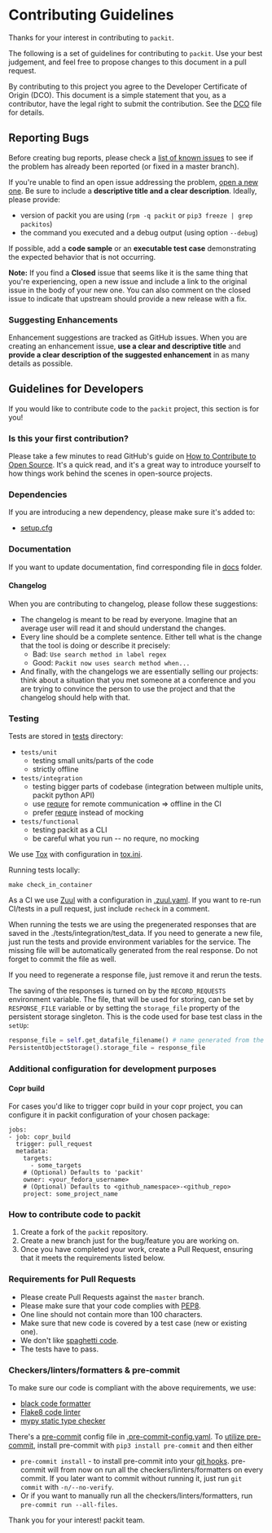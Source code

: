 # Contributing Guidelines

Thanks for your interest in contributing to `packit`.

The following is a set of guidelines for contributing to `packit`.
Use your best judgement, and feel free to propose changes to this document in a pull request.

By contributing to this project you agree to the Developer Certificate of Origin (DCO). This document is a simple statement that you, as a contributor, have the legal right to submit the contribution. See the [DCO](DCO) file for details.

## Reporting Bugs
Before creating bug reports, please check a [list of known issues](https://github.com/packit-service/packit/issues) to see
if the problem has already been reported (or fixed in a master branch).

If you're unable to find an open issue addressing the problem, [open a new one](https://github.com/packit-service/packit/issues/new).
Be sure to include a **descriptive title and a clear description**. Ideally, please provide:
 * version of packit you are using (`rpm -q packit` or `pip3 freeze | grep packitos`)
 * the command you executed and a debug output (using option `--debug`)

If possible, add a **code sample** or an **executable test case** demonstrating the expected behavior that is not occurring.

**Note:** If you find a **Closed** issue that seems like it is the same thing that you're experiencing, open a new issue and include a link to the original issue in the body of your new one.
You can also comment on the closed issue to indicate that upstream should provide a new release with a fix.

### Suggesting Enhancements

Enhancement suggestions are tracked as GitHub issues.
When you are creating an enhancement issue, **use a clear and descriptive title** and **provide a clear description of the suggested enhancement** in as many details as possible.

## Guidelines for Developers

If you would like to contribute code to the `packit` project, this section is for you!

### Is this your first contribution?

Please take a few minutes to read GitHub's guide on [How to Contribute to Open Source](https://opensource.guide/how-to-contribute/).
It's a quick read, and it's a great way to introduce yourself to how things work behind the scenes in open-source projects.

### Dependencies

If you are introducing a new dependency, please make sure it's added to:
 * [setup.cfg](setup.cfg)

### Documentation

If you want to update documentation, find corresponding file in [docs](/docs) folder.

#### Changelog

When you are contributing to changelog, please follow these suggestions:

* The changelog is meant to be read by everyone. Imagine that an average user
  will read it and should understand the changes.
* Every line should be a complete sentence. Either tell what is the change that
  the tool is doing or describe it precisely:
  * Bad: `Use search method in label regex`
  * Good: `Packit now uses search method when...`
* And finally, with the changelogs we are essentially selling our projects:
  think about a situation that you met someone at a conference and you are
  trying to convince the person to use the project and that the changelog
  should help with that.

### Testing

Tests are stored in [tests](/tests) directory:

- `tests/unit`
    - testing small units/parts of the code
    - strictly offline
- `tests/integration`
    - testing bigger parts of codebase (integration between multiple units, packit python API)
    - use [requre](https://github.com/packit-service/requre)
      for remote communication => offline in the CI
    - prefer [requre](https://github.com/packit-service/requre) instead of mocking
- `tests/functional`
    - testing packit as a CLI
    - be careful what you run -- no requre, no mocking

We use [Tox](https://pypi.org/project/tox) with configuration in [tox.ini](tox.ini).

Running tests locally:
```
make check_in_container
```

As a CI we use [Zuul](https://softwarefactory-project.io/zuul/t/local/builds?project=packit-service/packit) with a configuration in [.zuul.yaml](.zuul.yaml).
If you want to re-run CI/tests in a pull request, just include `recheck` in a comment.

When running the tests we are using the pregenerated responses that are saved in the ./tests/integration/test_data.
If you need to generate a new file, just run the tests and provide environment variables for the service.
The missing file will be automatically generated from the real response. Do not forget to commit the file as well.

If you need to regenerate a response file, just remove it and rerun the tests.

The saving of the responses is turned on by the `RECORD_REQUESTS` environment variable.
The file, that will be used for storing, can be set by `RESPONSE_FILE` variable
or by setting the `storage_file` property of the persistent storage singleton.
This is the code used for base test class in the `setUp`:

```python
response_file = self.get_datafile_filename() # name generated from the test name
PersistentObjectStorage().storage_file = response_file
```

### Additional configuration for development purposes

#### Copr build

For cases you'd like to trigger copr build in your copr project, you can configure it in
packit configuration of your chosen package:
```
jobs:
- job: copr_build
  trigger: pull_request
  metadata:
    targets:
      - some_targets
    # (Optional) Defaults to 'packit'
    owner: <your_fedora_username>
    # (Optional) Defaults to <github_namespace>-<github_repo>
    project: some_project_name
```

### How to contribute code to packit

1. Create a fork of the `packit` repository.
2. Create a new branch just for the bug/feature you are working on.
3. Once you have completed your work, create a Pull Request, ensuring that it meets the requirements listed below.

### Requirements for Pull Requests

* Please create Pull Requests against the `master` branch.
* Please make sure that your code complies with [PEP8](https://www.python.org/dev/peps/pep-0008/).
* One line should not contain more than 100 characters.
* Make sure that new code is covered by a test case (new or existing one).
* We don't like [spaghetti code](https://en.wikipedia.org/wiki/Spaghetti_code).
* The tests have to pass.

### Checkers/linters/formatters & pre-commit

To make sure our code is compliant with the above requirements, we use:
* [black code formatter](https://github.com/ambv/black)
* [Flake8 code linter](http://flake8.pycqa.org)
* [mypy static type checker](http://mypy-lang.org)

There's a [pre-commit](https://pre-commit.com) config file in [.pre-commit-config.yaml](.pre-commit-config.yaml).
To [utilize pre-commit](https://pre-commit.com/#usage), install pre-commit with `pip3 install pre-commit` and then either
* `pre-commit install` - to install pre-commit into your [git hooks](https://githooks.com). pre-commit will from now on run all the checkers/linters/formatters on every commit. If you later want to commit without running it, just run `git commit` with `-n/--no-verify`.
* Or if you want to manually run all the checkers/linters/formatters, run `pre-commit run --all-files`.

Thank you for your interest!
packit team.
